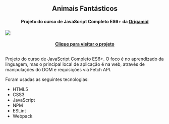 <h2 align="center">
 <br>Animais Fantásticos
</h2>

<h4 align="center">
Projeto do curso de JavaScript Completo ES6+ da <a href="https://www.origamid.com/">Origamid</a>
</h4>
<img src="https://i.imgur.com/D1GkfKU.png">
<h4 align="center"><a href="https://arlissonc.github.io/animais-fantasticos/">Clique para visitar o projeto</a></h4>

##

Projeto do curso de JavaScript Completo ES6+. O foco é no aprendizado da linguagem, 
mas o principal local de aplicação é na web, através de manipulações do DOM e requisições via Fetch API.

Foram usadas as seguintes tecnologias:

- HTML5
- CSS3
- JavaScript
- NPM
- ESLint
- Webpack
